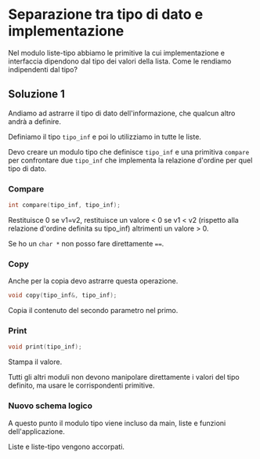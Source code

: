 # Separazione tra tipo di dato e implementazione

Nel modulo liste-tipo abbiamo le primitive la cui implementazione e interfaccia
dipendono dal tipo dei valori della lista.
Come le rendiamo indipendenti dal tipo?

## Soluzione 1

Andiamo ad astrarre il tipo di dato dell'informazione, che qualcun altro andrà
a definire.

Definiamo il tipo `tipo_inf` e poi lo utilizziamo in tutte le liste.

Devo creare un modulo tipo che definisce `tipo_inf` e una primitiva `compare`
per confrontare due `tipo_inf` che implementa la relazione d'ordine per quel
tipo di dato.

### Compare

```c++
int compare(tipo_inf, tipo_inf);
```

Restituisce 0 se v1=v2, restituisce un valore < 0 se v1 < v2 (rispetto alla relazione
d'ordine definita su tipo_inf) altrimenti un valore > 0.

Se ho un `char *` non posso fare direttamente `==`.

### Copy

Anche per la copia devo astrarre questa operazione.

```c++
void copy(tipo_inf&, tipo_inf);
```

Copia il contenuto del secondo parametro nel primo.

### Print

```c++
void print(tipo_inf);
```

Stampa il valore.

Tutti gli altri moduli non devono manipolare direttamente i valori del tipo definito,
ma usare le corrispondenti primitive.

### Nuovo schema logico

A questo punto il modulo tipo viene incluso da main, liste e funzioni dell'applicazione.

Liste e liste-tipo vengono accorpati.

